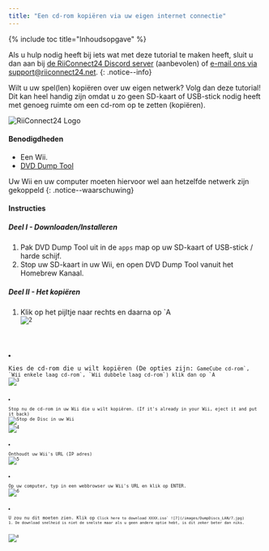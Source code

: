 ```yaml
---
title: "Een cd-rom kopiëren via uw eigen internet connectie"
---
```


{% include toc title="Inhoudsopgave" %}

Als u hulp nodig heeft bij iets wat met deze tutorial te maken heeft, sluit u dan aan bij [de RiiConnect24 Discord server](https://discord.gg/b4Y7jfD) (aanbevolen) of [e-mail ons via support@riiconnect24.net](mailto:support@riiconnect24.net).
{: .notice--info}

Wilt u uw spel(len) kopiëren over uw eigen netwerk? Volg dan deze tutorial! Dit kan heel handig zijn omdat u zo geen SD-kaart of USB-stick nodig heeft met genoeg ruimte om een cd-rom op te zetten (kopiëren).

![RiiConnect24 Logo](/images/WiiRC24Logo.jpg)

#### Benodigdheden

* Een Wii.
* [DVD Dump Tool](/assets/files/DVDDumpTool.zip)

Uw Wii en uw computer moeten hiervoor wel aan hetzelfde netwerk zijn gekoppeld
{: .notice--waarschuwing}

#### Instructies

##### Deel I - Downloaden/Installeren

1. Pak DVD Dump Tool uit in de `apps` map op uw SD-kaart of USB-stick / harde schijf.
1. Stop uw SD-kaart in uw Wii, en open DVD Dump Tool vanuit het Homebrew Kanaal.

##### Deel II - Het kopiëren

1. Klik op het pijltje naar rechts en daarna op `A<code>
<img src="/images/DumpDiscs_LAN/2.png" alt="2" /></p></li>
<li><p spaces-before="0">Kies de cd-rom die u wilt kopiëren (De opties zijn: <code>GameCube cd-rom`, `Wii enkele laag cd-rom`, `Wii dubbele laag cd-rom`) klik dan op `A<code>
<img src="/images/DumpDiscs_LAN/3.png" alt="3" /></p></li>
<li><p spaces-before="0">Stop nu de cd-rom in uw Wii die u wilt kopiëren. (If it's already in your Wii, eject it and put it back)
<img src="/images/DumpDiscs_LAN/insertthedisc.jpg" alt="Stop de Disc in uw Wii" />
<img src="/images/DumpDiscs_LAN/4.png" alt="4" /></p></li>
<li><p spaces-before="0">Onthoudt uw Wii's URL (IP adres)
<img src="/images/DumpDiscs_LAN/5.png" alt="5" /></p></li>
<li><p spaces-before="0">Op uw computer, typ in een webbrowser uw Wii's URL en klik op ENTER. 
<img src="/images/DumpDiscs_LAN/6.png" alt="6" /></p></li>
<li><p spaces-before="0">U zou nu dit moeten zien. Klik op <code>Click here to download XXXX.iso` ![7](/images/DumpDiscs_LAN/7.jpg)
1. De download snelheid is niet de snelste maar als u geen andere optie hebt, is dit zeker beter dan niks.

![8](/images/DumpDiscs_LAN/8.PNG)
